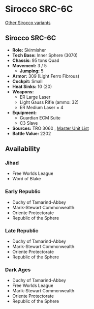 # Sirocco SRC-6C 

[Other Sirocco variants](../sirocco.md) 

## Sirocco SRC-6C 

- **Role:** Skirmisher 
- **Tech Base:** Inner Sphere (3070) 
- **Chassis:** 95 tons Quad 
- **Movement:** 3 / 5 
  - **Jumping:** 5 
- **Armor:** 309 (Light Ferro Fibrous) 
- **Cockpit:** Small 
- **Heat Sinks:** 10 (20) 
- **Weapons:** 
  - ER Large Laser 
  - Light Gauss Rifle (ammo: 32) 
  - ER Medium Laser × 4 
- **Equipment:** 
  - Guardian ECM Suite 
  - C3 Slave 
- **Sources:** TRO 3060 , [Master Unit List](http://masterunitlist.info/Unit/Details/2953/sirocco-src-6c) 
- **Battle Value:** 2202 

## Availability 

### Jihad 

- Free Worlds League 
- Word of Blake 

### Early Republic 

- Duchy of Tamarind-Abbey 
- Marik-Stewart Commonwealth 
- Oriente Protectorate 
- Republic of the Sphere 

### Late Republic 

- Duchy of Tamarind-Abbey 
- Marik-Stewart Commonwealth 
- Oriente Protectorate 
- Republic of the Sphere 

### Dark Ages 

- Duchy of Tamarind-Abbey 
- Free Worlds League 
- Marik-Stewart Commonwealth 
- Oriente Protectorate 
- Republic of the Sphere 

